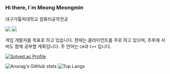 ### Hi there, I`m Meong Meongmin

대구가톨릭대학교 컴퓨터공학전공

<img src="https://img.shields.io/badge/c++-00599C?style=for-the-badge&logo=cplusplus&logoColor=FFFFFF"/> <img src="https://img.shields.io/badge/Unity-20232a.svg?style=for-the-badge&logo=unity&logoColor=FFFFFF"/>

게임 개발자를 목표로 하고 있습니다. 현재는 클라이언트를 주로 하고 있으며, 추후에 서버도 함께 공부할 계획입니다.
주 언어는 `C#`과 `C++` 입니다.

[![Solved.ac Profile](http://mazassumnida.wtf/api/v2/generate_badge?boj=pr620718)](https://solved.ac/pr620718/)

![Anurag's GitHub stats](https://github-readme-stats.vercel.app/api?username=meongmeongmin&show_icons=true&theme=dracula) ![Top Langs](https://github-readme-stats.vercel.app/api/top-langs/?username=meongmeongmin&layout=compact&theme=dracula)
